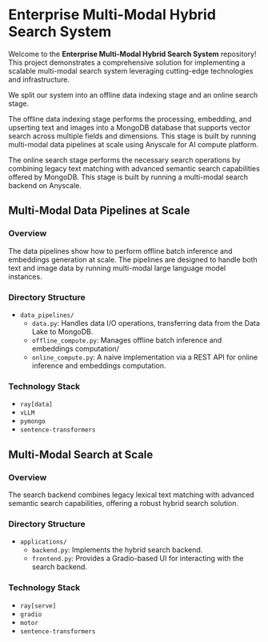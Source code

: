 # Enterprise Multi-Modal Hybrid Search System

Welcome to the **Enterprise Multi-Modal Hybrid Search System** repository! This project demonstrates a comprehensive solution for implementing a scalable multi-modal search system leveraging cutting-edge technologies and infrastructure.

We split our system into an offline data indexing stage and an online search stage.

The offline data indexing stage performs the processing, embedding, and upserting text and images into a MongoDB database that supports vector search across multiple fields and dimensions. This stage is built by running multi-modal data pipelines at scale using Anyscale for AI compute platform.

The online search stage performs the necessary search operations by combining legacy text matching with advanced semantic search capabilities offered by MongoDB. This stage is built by running a multi-modal search backend on Anyscale.

## Multi-Modal Data Pipelines at Scale

### Overview
The data pipelines show how to perform offline batch inference and embeddings generation at scale. The pipelines are designed to handle both text and image data by running multi-modal large language model instances. 

### Directory Structure

- `data_pipelines/` 
  - `data.py`: Handles data I/O operations, transferring data from the Data Lake to MongoDB.
  - `offline_compute.py`: Manages offline batch inference and embeddings computation/
  - `online_compute.py`: A naive implementation via a REST API for online inference and embeddings computation.

### Technology Stack

- `ray[data]`
- `vLLM`
- `pymongo`
- `sentence-transformers`

## Multi-Modal Search at Scale

### Overview
The search backend combines legacy lexical text matching with advanced semantic search capabilities, offering a robust hybrid search solution. 

### Directory Structure
- `applications/` 
  - `backend.py`: Implements the hybrid search backend.
  - `frontend.py`: Provides a Gradio-based UI for interacting with the search backend.

### Technology Stack
- `ray[serve]`
- `gradio`
- `motor`
- `sentence-transformers`







